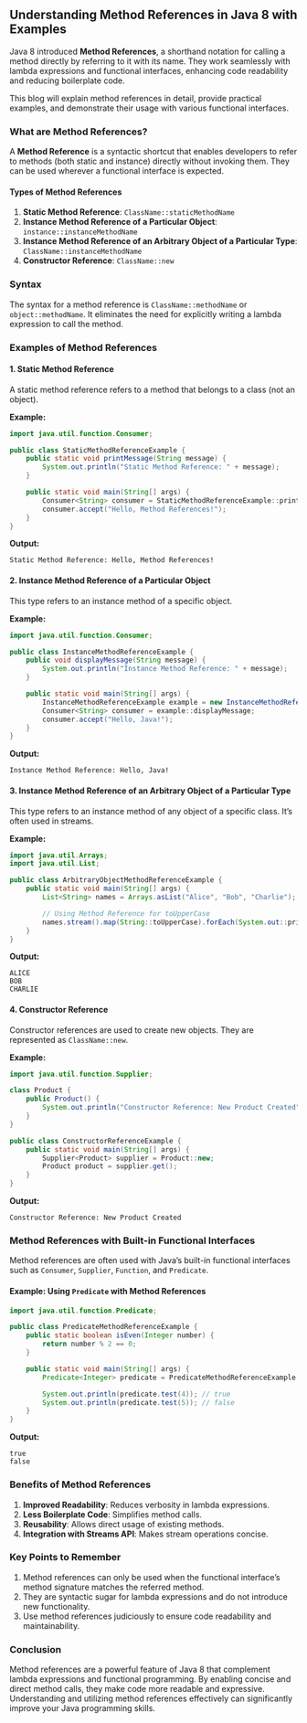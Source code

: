## **Understanding Method References in Java 8 with Examples**

Java 8 introduced **Method References**, a shorthand notation for calling a method directly by referring to it with its name. They work seamlessly with lambda expressions and functional interfaces, enhancing code readability and reducing boilerplate code.

This blog will explain method references in detail, provide practical examples, and demonstrate their usage with various functional interfaces.

### What are Method References?

A **Method Reference** is a syntactic shortcut that enables developers to refer to methods (both static and instance) directly without invoking them. They can be used wherever a functional interface is expected.

#### Types of Method References
1. **Static Method Reference**: `ClassName::staticMethodName`
2. **Instance Method Reference of a Particular Object**: `instance::instanceMethodName`
3. **Instance Method Reference of an Arbitrary Object of a Particular Type**: `ClassName::instanceMethodName`
4. **Constructor Reference**: `ClassName::new`

### Syntax
The syntax for a method reference is `ClassName::methodName` or `object::methodName`. It eliminates the need for explicitly writing a lambda expression to call the method.

### Examples of Method References

#### 1. Static Method Reference
A static method reference refers to a method that belongs to a class (not an object).

**Example:**
```java
import java.util.function.Consumer;

public class StaticMethodReferenceExample {
    public static void printMessage(String message) {
        System.out.println("Static Method Reference: " + message);
    }

    public static void main(String[] args) {
        Consumer<String> consumer = StaticMethodReferenceExample::printMessage;
        consumer.accept("Hello, Method References!");
    }
}
```
**Output:**
```
Static Method Reference: Hello, Method References!
```

#### 2. Instance Method Reference of a Particular Object
This type refers to an instance method of a specific object.

**Example:**
```java
import java.util.function.Consumer;

public class InstanceMethodReferenceExample {
    public void displayMessage(String message) {
        System.out.println("Instance Method Reference: " + message);
    }

    public static void main(String[] args) {
        InstanceMethodReferenceExample example = new InstanceMethodReferenceExample();
        Consumer<String> consumer = example::displayMessage;
        consumer.accept("Hello, Java!");
    }
}
```
**Output:**
```
Instance Method Reference: Hello, Java!
```

#### 3. Instance Method Reference of an Arbitrary Object of a Particular Type
This type refers to an instance method of any object of a specific class. It’s often used in streams.

**Example:**
```java
import java.util.Arrays;
import java.util.List;

public class ArbitraryObjectMethodReferenceExample {
    public static void main(String[] args) {
        List<String> names = Arrays.asList("Alice", "Bob", "Charlie");

        // Using Method Reference for toUpperCase
        names.stream().map(String::toUpperCase).forEach(System.out::println);
    }
}
```
**Output:**
```
ALICE
BOB
CHARLIE
```

#### 4. Constructor Reference
Constructor references are used to create new objects. They are represented as `ClassName::new`.

**Example:**
```java
import java.util.function.Supplier;

class Product {
    public Product() {
        System.out.println("Constructor Reference: New Product Created");
    }
}

public class ConstructorReferenceExample {
    public static void main(String[] args) {
        Supplier<Product> supplier = Product::new;
        Product product = supplier.get();
    }
}
```
**Output:**
```
Constructor Reference: New Product Created
```

### Method References with Built-in Functional Interfaces
Method references are often used with Java’s built-in functional interfaces such as `Consumer`, `Supplier`, `Function`, and `Predicate`.

#### Example: Using `Predicate` with Method References
```java
import java.util.function.Predicate;

public class PredicateMethodReferenceExample {
    public static boolean isEven(Integer number) {
        return number % 2 == 0;
    }

    public static void main(String[] args) {
        Predicate<Integer> predicate = PredicateMethodReferenceExample::isEven;

        System.out.println(predicate.test(4)); // true
        System.out.println(predicate.test(5)); // false
    }
}
```
**Output:**
```
true
false
```

### Benefits of Method References
1. **Improved Readability**: Reduces verbosity in lambda expressions.
2. **Less Boilerplate Code**: Simplifies method calls.
3. **Reusability**: Allows direct usage of existing methods.
4. **Integration with Streams API**: Makes stream operations concise.

### Key Points to Remember
1. Method references can only be used when the functional interface’s method signature matches the referred method.
2. They are syntactic sugar for lambda expressions and do not introduce new functionality.
3. Use method references judiciously to ensure code readability and maintainability.

### Conclusion
Method references are a powerful feature of Java 8 that complement lambda expressions and functional programming. By enabling concise and direct method calls, they make code more readable and expressive. Understanding and utilizing method references effectively can significantly improve your Java programming skills.


